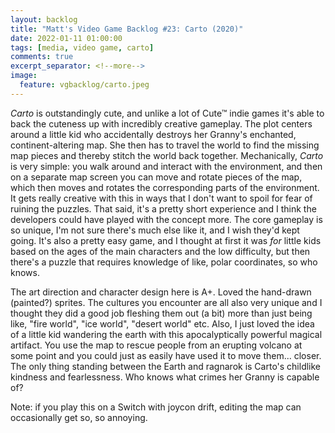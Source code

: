 ```yaml
---
layout: backlog
title: "Matt's Video Game Backlog #23: Carto (2020)"
date: 2022-01-11 01:00:00
tags: [media, video game, carto]
comments: true
excerpt_separator: <!--more-->
image:
  feature: vgbacklog/carto.jpeg
---
```


_Carto_ is outstandingly cute, and unlike a lot of Cute™ indie games it's able to back the cuteness up with incredibly creative gameplay. The plot centers around a little kid who accidentally destroys her Granny's enchanted, continent-altering map. She then has to travel the world to find the missing map pieces and thereby stitch the world back together. Mechanically, _Carto_ is very simple: you walk around and interact with the environment, and then on a separate map screen you can move and rotate pieces of the map, which then moves and rotates the corresponding parts of the environment. It gets really creative with this in ways that I don't want to spoil for fear of ruining the puzzles. That said, it's a pretty short experience and I think the developers could have played with the concept more. The core gameplay is so unique, I'm not sure there's much else like it, and I wish they'd kept going. It's also a pretty easy game, and I thought at first it was _for_ little kids based on the ages of the main characters and the low difficulty, but then there's a puzzle that requires knowledge of like, polar coordinates, so who knows.

The art direction and character design here is A+. Loved the hand-drawn (painted?) sprites. The cultures you encounter are all also very unique and I thought they did a good job fleshing them out (a bit) more than just being like, "fire world", "ice world", "desert world" etc. Also, I just loved the idea of a little kid wandering the earth with this apocalyptically powerful magical artifact. You use the map to rescue people from an erupting volcano at some point and you could just as easily have used it to move them... closer. The only thing standing between the Earth and ragnarok is Carto's childlike kindness and fearlessness. Who knows what crimes her Granny is capable of?

Note: if you play this on a Switch with joycon drift, editing the map can occasionally get so, so annoying.
